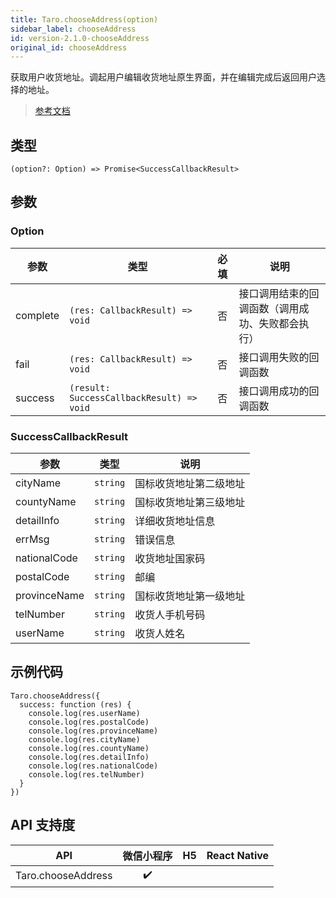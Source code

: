 ```yaml
---
title: Taro.chooseAddress(option)
sidebar_label: chooseAddress
id: version-2.1.0-chooseAddress
original_id: chooseAddress
---
```


获取用户收货地址。调起用户编辑收货地址原生界面，并在编辑完成后返回用户选择的地址。

> [参考文档](https://developers.weixin.qq.com/miniprogram/dev/api/open-api/address/wx.chooseAddress.html)

## 类型

```tsx
(option?: Option) => Promise<SuccessCallbackResult>
```

## 参数

### Option

<table>
  <thead>
    <tr>
      <th>参数</th>
      <th>类型</th>
      <th style="text-align:center">必填</th>
      <th>说明</th>
    </tr>
  </thead>
  <tbody>
    <tr>
      <td>complete</td>
      <td><code>(res: CallbackResult) =&gt; void</code></td>
      <td style="text-align:center">否</td>
      <td>接口调用结束的回调函数（调用成功、失败都会执行）</td>
    </tr>
    <tr>
      <td>fail</td>
      <td><code>(res: CallbackResult) =&gt; void</code></td>
      <td style="text-align:center">否</td>
      <td>接口调用失败的回调函数</td>
    </tr>
    <tr>
      <td>success</td>
      <td><code>(result: SuccessCallbackResult) =&gt; void</code></td>
      <td style="text-align:center">否</td>
      <td>接口调用成功的回调函数</td>
    </tr>
  </tbody>
</table>

### SuccessCallbackResult

<table>
  <thead>
    <tr>
      <th>参数</th>
      <th>类型</th>
      <th>说明</th>
    </tr>
  </thead>
  <tbody>
    <tr>
      <td>cityName</td>
      <td><code>string</code></td>
      <td>国标收货地址第二级地址</td>
    </tr>
    <tr>
      <td>countyName</td>
      <td><code>string</code></td>
      <td>国标收货地址第三级地址</td>
    </tr>
    <tr>
      <td>detailInfo</td>
      <td><code>string</code></td>
      <td>详细收货地址信息</td>
    </tr>
    <tr>
      <td>errMsg</td>
      <td><code>string</code></td>
      <td>错误信息</td>
    </tr>
    <tr>
      <td>nationalCode</td>
      <td><code>string</code></td>
      <td>收货地址国家码</td>
    </tr>
    <tr>
      <td>postalCode</td>
      <td><code>string</code></td>
      <td>邮编</td>
    </tr>
    <tr>
      <td>provinceName</td>
      <td><code>string</code></td>
      <td>国标收货地址第一级地址</td>
    </tr>
    <tr>
      <td>telNumber</td>
      <td><code>string</code></td>
      <td>收货人手机号码</td>
    </tr>
    <tr>
      <td>userName</td>
      <td><code>string</code></td>
      <td>收货人姓名</td>
    </tr>
  </tbody>
</table>

## 示例代码

```tsx
Taro.chooseAddress({
  success: function (res) {
    console.log(res.userName)
    console.log(res.postalCode)
    console.log(res.provinceName)
    console.log(res.cityName)
    console.log(res.countyName)
    console.log(res.detailInfo)
    console.log(res.nationalCode)
    console.log(res.telNumber)
  }
})
```

## API 支持度

| API | 微信小程序 | H5 | React Native |
| :---: | :---: | :---: | :---: |
| Taro.chooseAddress | ✔️ |  |  |
